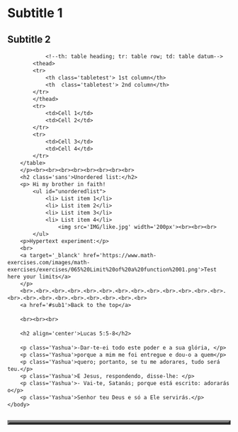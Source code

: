 <!doctype html>
<html>
<!-- Comments here, hehe!-->
<head>
	<title> Hello world </title>
	<meta charset='utf-8'>
	<link rel='stylesheet' type='text/css' href='CSS/teste.css'>	
		
</head>
	<body>
		<h1 id='sub1' class='sans'>Subtitle 1 </h1>
		<h2 class='sans'>Subtitle 2 </h2>
		<p>
		<table class='sans' width='25%' border='5' align='left' cellspacing='5' cellpadding='10'>

				<!--th: table heading; tr: table row; td: table datum-->
			<thead>
			<tr>
				<th class='tabletest'> 1st column</th>
				<th  class='tabletest'> 2nd column</th>
			</tr>
			</thead>
			<tr>
				<td>Cell 1</td>
				<td>Cell 2</td>			
			</tr>
			<tr>
				<td>Cell 3</td>
				<td>Cell 4</td>			
			</tr>
		</table>
		</p><br><br><br><br><br><br><br><br>
		<h2 class='sans'>Unordered list:</h2>
		<p> Hi my brother in faith!
			<ul id="unorderedlist">
				<li> List item 1</li>
				<li> List item 2</li>
				<li> List item 3</li>
				<li> List item 4</li>
					<img src='IMG/like.jpg' width='200px'><br><br><br>
			</ul>
		<p>Hypertext experiment:</p>
		<br>
		<a target='_blanck' href='https://www.math-exercises.com/images/math-exercises/exercises/065%20Limit%20of%20a%20function%2001.png'>Test here your limits</a>
		</p>
		<br>.<br>.<br>.<br>.<br>.<br>.<br>.<br>.<br>.<br>.<br>.<br>.<br>.<br>.<br>.<br>.<br>.<br>.<br>.<br>.<br>.<br>
		<a href='#sub1'>Back to the top</a>
		
		<br><br><br>
		
		<h2 align='center'>Lucas 5:5-8</h2>
	
		<p class='Yashua'>-Dar-te-ei todo este poder e a sua glória, </p>
		<p class='Yashua'>porque a mim me foi entregue e dou-o a quem</p>
		<p class='Yashua'>quero; portanto, se tu me adorares, tudo será teu.</p>
		<p class='Yashua'>E Jesus, respondendo, disse-lhe: </p>
		<p class='Yashua'>- Vai-te, Satanás; porque está escrito: adorarás o</p>
		<p class='Yashua'>Senhor teu Deus e só a Ele servirás.</p>
	</body>
</html>
